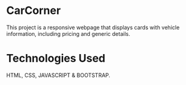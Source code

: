 # CarCorner
This project is a responsive webpage that displays cards with vehicle information, including pricing and generic details.
# Technologies Used
HTML, CSS, JAVASCRIPT & BOOTSTRAP.
